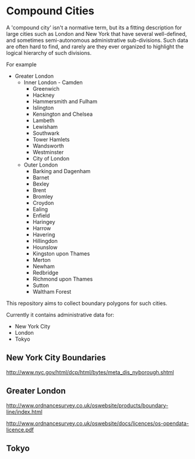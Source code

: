 # Compound Cities

A 'compound city' isn't a normative term, but its a fitting description for large cities such as London and New York that have several well-defined, and sometimes semi-autonomous administrative sub-divisions.  Such data are often hard to find, and rarely are they ever organized to highlight the logical hierarchy of such divisions.  

For example 

- Greater London
	- Inner London
			- Camden
      - Greenwich
      - Hackney
      - Hammersmith and Fulham
      - Islington
      - Kensington and Chelsea
      - Lambeth
      - Lewisham
      - Southwark
      - Tower Hamlets
      - Wandsworth
      - Westminster
      - City of London
	- Outer London
      - Barking and Dagenham
      - Barnet
      - Bexley
      - Brent
      - Bromley
      - Croydon
      - Ealing
      - Enfield
      - Haringey
      - Harrow
      - Havering
      - Hillingdon
      - Hounslow
      - Kingston upon Thames
      - Merton
      - Newham
      - Redbridge
      - Richmond upon Thames
      - Sutton
      - Waltham Forest

This repository aims to collect boundary polygons for such cities.

Currently it contains administrative data for:

- New York City
- London
- Tokyo


## New York City Boundaries 

http://www.nyc.gov/html/dcp/html/bytes/meta_dis_nyborough.shtml

## Greater London 

http://www.ordnancesurvey.co.uk/oswebsite/products/boundary-line/index.html

http://www.ordnancesurvey.co.uk/oswebsite/docs/licences/os-opendata-licence.pdf


## Tokyo

